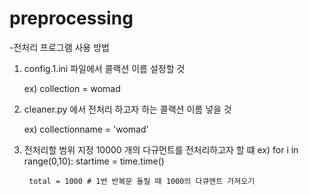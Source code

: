 # preprocessing

-전처리 프로그램 사용 방법

1. config.1.ini 파일에서 콜랙션 이름 설정할 것
   
   ex) collection = womad  


2. cleaner.py 에서 전처리 하고자 하는 콜랙션 이름 넣을 것
   
   ex) collectionname =  'womad' 

3. 전처리할 범위 지정
     10000 개의 다규먼트를 전처리하고자 할 떄
    ex) for i in range(0,10):
        startime = time.time()
        
        total = 1000 # 1번 반복문 돌릴 때 1000의 다큐멘트 가져오기
